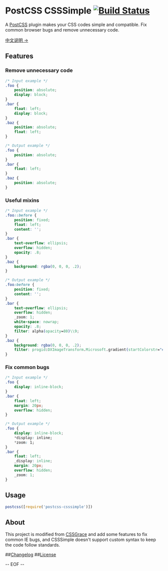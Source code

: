 # PostCSS CSSSimple [![Build Status](https://travis-ci.org/sivan/postcss-csssimple.svg)](https://travis-ci.org/sivan/postcss-csssimple)

A [PostCSS](https://github.com/postcss/postcss) plugin makes your CSS codes simple and compatible. Fix common browser bugs and remove unnecessary code.

[中文说明 →](README-zh.md)

## Features
### Remove unnecessary code

```css
/* Input example */
.foo {
    position: absolute;
    display: block;
}
.bar {
    float: left;
    display: block;
}
.baz {
    position: absolute;
    float: left;
}
```

```css
/* Output example */
.foo {
    position: absolute;
}
.bar {
    float: left;
}
.baz {
    position: absolute;
}
```

### Useful mixins

```css
/* Input example */
.foo::before {
    position: fixed;
    float: left;
    content: '';
}
.bar {
    text-overflow: ellipsis;
    overflow: hidden;
    opacity: .8;
}
.baz {
    background: rgba(0, 0, 0, .2);
}
```

```css
/* Output example */
.foo:before {
    position: fixed;
    content: '';
}
.bar {
    text-overflow: ellipsis;
    overflow: hidden;
    _zoom: 1;
    white-space: nowrap;
    opacity: .8;
    filter: alpha(opacity=80)\\9;
}
.baz {
    background: rgba(0, 0, 0, .2);
    filter: progid:DXImageTransform.Microsoft.gradient(startColorstr="#33000000", endColorstr="#33000000")\\9;
}
```

### Fix common bugs
```css
/* Input example */
.foo {
    display: inline-block;
}
.bar {
    float: left;
    margin: 20px;
    overflow: hidden;
}
```

```css
/* Output example */
.foo {
    display: inline-block;
    *display: inline;
    *zoom: 1;
}
.bar {
    float: left;
    _display: inline;
    margin: 20px;
    overflow: hidden;
    _zoom: 1;
}
```

## Usage

```js
postcss([require('postcss-csssimple')])
```

## About
This project is modified from [CSSGrace](https://github.com/cssdream/cssgrace) and add some features to fix common IE bugs, and CSSSimple doesn't support custom syntax to keep the code follow standards.

##[Changelog](CHANGELOG.md)
##[License](LICENSE)

-- EOF --
